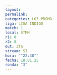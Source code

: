 ```yaml
---
layout: 
permalink: 
categories: LO3 PROMO
liga: LIGA INDIGO
match: 1
local: STMN
r1: 0
r2: 0
out: ZTG
stream: SI
hora: '"22:30"'
fecha: 18.01.25
ronda: "3"
---
```

